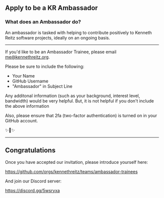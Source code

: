 ## Apply to be a KR Ambassador

### What does an Ambassador do?

An ambassador is tasked with helping to contribute positively to Kenneth Reitz software projects, ideally on an ongoing basis. 

------------

If you'd like to be an Ambassador Trainee, please email me@kennethreitz.org.

Please be sure to include the following:

- Your Name
- GitHub Username
- "Ambassador" in Subject Line

Any additonal information (such as your background, interest level, bandwidth) would be very helpful. But, it is not helpful if you don't include the above information

Also, please ensure that 2fa (two-factor authentication) is turned on in your GitHub account. 

✨🍰✨



------------------

## Congratulations

Once you have accepted our invitation, please introduce yourself here:

https://github.com/orgs/kennethreitz/teams/ambassador-trainees

And join our Discord server:

https://discord.gg/5wsryxa
